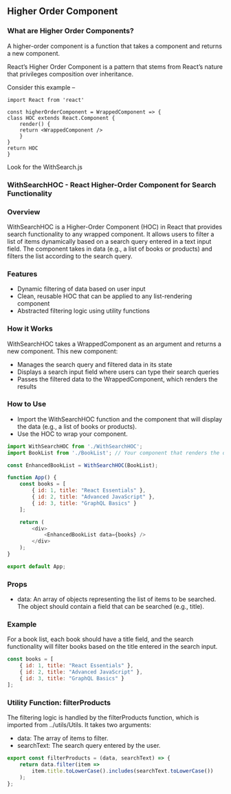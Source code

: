 ## Higher Order Component

### What are Higher Order Components?
A higher-order component is a function that takes a component and returns a new component.

React’s Higher Order Component is a pattern that stems from React’s nature that privileges composition over inheritance.

Consider this example –

    import React from 'react'

    const higherOrderComponent = WrappedComponent => {
    class HOC extends React.Component {
        render() {
        return <WrappedComponent />
        }
    }
    return HOC
    }

Look for the WithSearch.js

### WithSearchHOC - React Higher-Order Component for Search Functionality

### Overview
WithSearchHOC is a Higher-Order Component (HOC) in React that provides search functionality to any wrapped component. It allows users to filter a list of items dynamically based on a search query entered in a text input field. The component takes in data (e.g., a list of books or products) and filters the list according to the search query.

### Features
- Dynamic filtering of data based on user input
- Clean, reusable HOC that can be applied to any list-rendering component
- Abstracted filtering logic using utility functions

### How it Works
WithSearchHOC takes a WrappedComponent as an argument and returns a new component. 
This new component:

- Manages the search query and filtered data in its state
- Displays a search input field where users can type their search queries
- Passes the filtered data to the WrappedComponent, which renders the results

### How to Use
- Import the WithSearchHOC function and the component that will display the data (e.g., a list of books or products).
- Use the HOC to wrap your component.
```javascript
import WithSearchHOC from './WithSearchHOC';
import BookList from './BookList'; // Your component that renders the data

const EnhancedBookList = WithSearchHOC(BookList);

function App() {
    const books = [
        { id: 1, title: "React Essentials" },
        { id: 2, title: "Advanced JavaScript" },
        { id: 3, title: "GraphQL Basics" }
    ];

    return (
        <div>
            <EnhancedBookList data={books} />
        </div>
    );
}

export default App;
```

### Props
- data: An array of objects representing the list of items to be searched. The object should contain a field that can be searched (e.g., title).


### Example
For a book list, each book should have a title field, and the search functionality will filter books based on the title entered in the search input.

```javascript
const books = [
    { id: 1, title: "React Essentials" },
    { id: 2, title: "Advanced JavaScript" },
    { id: 3, title: "GraphQL Basics" }
];
```

### Utility Function: filterProducts
The filtering logic is handled by the filterProducts function, which is imported from ../utils/Utils. It takes two arguments:
- data: The array of items to filter.
- searchText: The search query entered by the user.

```javascript
export const filterProducts = (data, searchText) => {
    return data.filter(item => 
        item.title.toLowerCase().includes(searchText.toLowerCase())
    );
};
```








